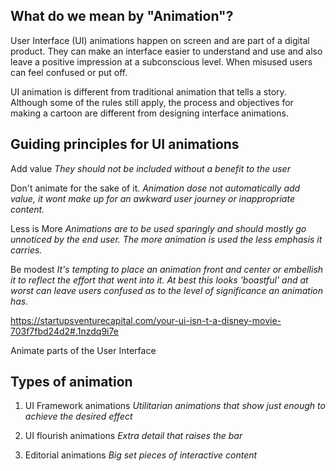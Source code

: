 ## What do we mean by "Animation"?
User Interface (UI) animations happen on screen and are part of a digital product. They can make an interface easier to understand and use and also leave a positive impression at a subconscious level. When misused users can feel confused or put off.

UI animation is different from traditional animation that tells a story. Although some of the rules still apply, the process and objectives for making a cartoon are different from designing interface animations.


## Guiding principles for UI animations

Add value
   *They should not be included without a benefit to the user*

Don't animate for the sake of it.
   *Animation dose not automatically add value, it wont make up for an awkward user journey or inappropriate content.*

Less is More
   *Animations are to be used sparingly and should mostly go unnoticed by the end user. The more animation is used the less emphasis it carries.*

Be modest
   *It's tempting to place an animation front and center or embellish it to reflect the effort that went into it. At best this looks 'boastful' and at worst can leave users confused as to the level of significance an animation has.*

https://startupsventurecapital.com/your-ui-isn-t-a-disney-movie-703f7fbd24d2#.1nzdq9i7e


Animate parts of the User Interface


## Types of animation
1. UI Framework animations
*Utilitarian animations that show just enough to achieve the desired effect*

2. UI flourish animations
*Extra detail that raises the bar*

3. Editorial animations
*Big set pieces of interactive content*
